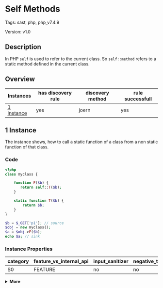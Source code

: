 [//]: # (This file is automatically generated. If you wish to make any changes, please use the JSON files and regenerate this file using the tpframework.)

# Self Methods

Tags: sast, php, php_v7.4.9

Version: v1.0

## Description

In PHP `self` is used to refer to the current class. So `self::method` refers to a static method defined in the current class.

## Overview

| Instances                 | has discovery rule   | discovery method   | rule successfull   |
|---------------------------|----------------------|--------------------|--------------------|
| [1 Instance](#1-instance) | yes                  | joern              | yes                |

## 1 Instance

The instance shows, how to call a static function of a class from a non static function of that class.

### Code

```PHP
<?php
class myclass {

    function F($b) {
       return self::T($b);
    }

    static function T($b) {
        return $b;
    }
}

$b = $_GET['p1']; // source
$obj = new myclass();
$a = $obj->F($b);
echo $a; // sink
```

### Instance Properties

| category   | feature_vs_internal_api   | input_sanitizer   | negative_test_case   | source_and_sink   |
|------------|---------------------------|-------------------|----------------------|-------------------|
| S0         | FEATURE                   | no                | no                   | no                |

<details markdown="1">
<summary>
<b>More</b></summary>

<details markdown="1">
<summary>

### Compile
</summary>

```bash
$_main:
     ; (lines=12, args=0, vars=3, tmps=8)
     ; (before optimizer)
     ; /.../PHP/41_self_methods/1_instance_41_self_methods/1_instance_41_self_methods.php:1-16
     ; return  [] RANGE[0..0]
0000 T3 = FETCH_R (global) string("_GET")
0001 T4 = FETCH_DIM_R T3 string("p1")
0002 ASSIGN CV0($b) T4
0003 V6 = NEW 0 string("myclass")
0004 DO_FCALL
0005 ASSIGN CV1($obj) V6
0006 INIT_METHOD_CALL 1 CV1($obj) string("F")
0007 SEND_VAR_EX CV0($b) 1
0008 V9 = DO_FCALL
0009 ASSIGN CV2($a) V9
0010 ECHO CV2($a)
0011 RETURN int(1)
LIVE RANGES:
     6: 0004 - 0005 (new)

myclass::F:
     ; (lines=6, args=1, vars=1, tmps=1)
     ; (before optimizer)
     ; /.../PHP/41_self_methods/1_instance_41_self_methods/1_instance_41_self_methods.php:4-6
     ; return  [] RANGE[0..0]
0000 CV0($b) = RECV 1
0001 INIT_STATIC_METHOD_CALL 1 (self) (exception) string("T")
0002 SEND_VAR_EX CV0($b) 1
0003 V1 = DO_FCALL
0004 RETURN V1
0005 RETURN null

myclass::T:
     ; (lines=3, args=1, vars=1, tmps=0)
     ; (before optimizer)
     ; /.../PHP/41_self_methods/1_instance_41_self_methods/1_instance_41_self_methods.php:8-10
     ; return  [] RANGE[0..0]
0000 CV0($b) = RECV 1
0001 RETURN CV0($b)
0002 RETURN null
```

</details>

<details markdown="1">
<summary>

### Discovery
</summary>

The rule looks for static method calls (`INIT_STATIC_METHOD_CALL`) in the opcode and checks if the argument of that function is `self`.

```scala
val x41 = (name, "41_self_methods_iall", cpg.call(".*INIT_STATIC_METHOD_CALL.*").argument.order(1).code("self").astParent.location.toJson);
```

| discovery method   | expected accuracy   |
|--------------------|---------------------|
| joern              | FP                  |

</details>

<details markdown="1"open>
<summary>

### Measurement
</summary>

| Tool        | Comm_1   | Comm_2   | phpSAFE   | Progpilot   | RIPS   | WAP   | Ground Truth   |
|-------------|----------|----------|-----------|-------------|--------|-------|----------------|
| 08 Jun 2021 | yes      | no       | no        | yes         | no     | no    | yes            |
| 22 May 2023 | yes      | yes      |           |             |        |       | yes            |

</details>

</details>
